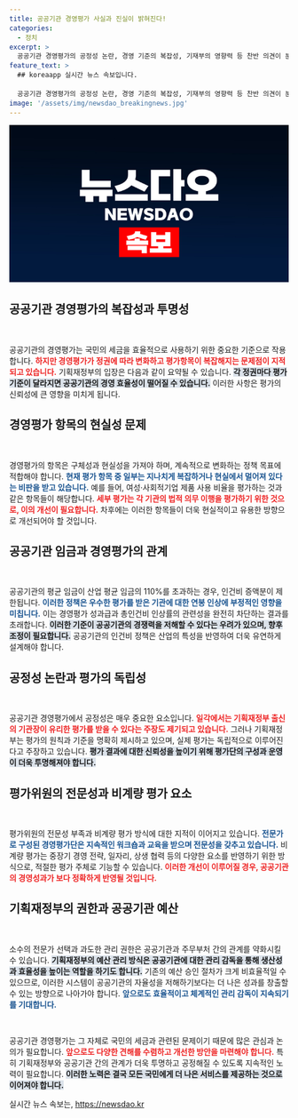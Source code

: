 ```yaml
---
title: 공공기관 경영평가 사실과 진실이 밝혀진다!
categories:
  - 정치
excerpt: >
  공공기관 경영평가의 공정성 논란, 경영 기준의 복잡성, 기재부의 영향력 등 찬반 의견이 분분하다. 정권 교체 때마다 비판받는 평가체계, 과연 개선될 수 있을까?
feature_text: >
  ## koreaapp 실시간 뉴스 속보입니다.

  공공기관 경영평가의 공정성 논란, 경영 기준의 복잡성, 기재부의 영향력 등 찬반 의견이 분분하다. 정권 교체 때마다 비판받는 평가체계, 과연 개선될 수 있을까?
image: '/assets/img/newsdao_breakingnews.jpg'
---
```


<p><img src="/assets/img/newsdao_breakingnews.jpg" alt="koreaapp 속보" /></p>

<h2 data-ke-size="size26">공공기관 경영평가의 복잡성과 투명성</h2>

<p data-ke-size="size16">&nbsp;</p>

<p>공공기관의 경영평가는 국민의 세금을 효율적으로 사용하기 위한 중요한 기준으로 작용합니다. <b><span style="color: #ee2323;">하지만 경영평가가 정권에 따라 변화하고 평가항목이 복잡해지는 문제점이 지적되고 있습니다.</span></b> 기획재정부의 입장은 다음과 같이 요약될 수 있습니다. <b><span style="background-color: #21538527;">각 정권마다 평가 기준이 달라지면 공공기관의 경영 효율성이 떨어질 수 있습니다.</span></b> 이러한 사항은 평가의 신뢰성에 큰 영향을 미치게 됩니다. </p>

<h2 data-ke-size="size26">경영평가 항목의 현실성 문제</h2>

<p data-ke-size="size16">&nbsp;</p>

<p>경영평가의 항목은 구체성과 현실성을 가져야 하며, 계속적으로 변화하는 정책 목표에 적합해야 합니다. <b><span style="color: #1a5490;">현재 평가 항목 중 일부는 지나치게 복잡하거나 현실에서 멀어져 있다는 비판을 받고 있습니다.</span></b> 예를 들어, 여성·사회적기업 제품 사용 비율을 평가하는 것과 같은 항목들이 해당합니다. <b><span style="color: #ee2323;">세부 평가는 각 기관의 법적 의무 이행을 평가하기 위한 것으로, 이의 개선이 필요합니다.</span></b> 차후에는 이러한 항목들이 더욱 현실적이고 유용한 방향으로 개선되어야 할 것입니다.</p>

<h2 data-ke-size="size26">공공기관 임금과 경영평가의 관계</h2>

<p data-ke-size="size16">&nbsp;</p>

<p>공공기관의 평균 임금이 산업 평균 임금의 110%를 초과하는 경우, 인건비 증액분이 제한됩니다. <b><span style="color: #1a5490;">이러한 정책은 우수한 평가를 받은 기관에 대한 연봉 인상에 부정적인 영향을 미칩니다.</span></b> 이는 경영평가 성과급과 총인건비 인상률의 관련성을 완전히 차단하는 결과를 초래합니다. <b><span style="background-color: #21538527;">이러한 기준이 공공기관의 경쟁력을 저해할 수 있다는 우려가 있으며, 향후 조정이 필요합니다.</span></b> 공공기관의 인건비 정책은 산업의 특성을 반영하여 더욱 유연하게 설계해야 합니다.</p>

<h2 data-ke-size="size26">공정성 논란과 평가의 독립성</h2>

<p data-ke-size="size16">&nbsp;</p>

<p>공공기관 경영평가에서 공정성은 매우 중요한 요소입니다. <b><span style="color: #ee2323;">일각에서는 기획재정부 출신의 기관장이 유리한 평가를 받을 수 있다는 주장도 제기되고 있습니다.</span></b> 그러나 기획재정부는 평가의 원칙과 기준을 명확히 제시하고 있으며, 실제 평가는 독립적으로 이루어진다고 주장하고 있습니다. <b><span style="background-color: #21538527;">평가 결과에 대한 신뢰성을 높이기 위해 평가단의 구성과 운영이 더욱 투명해져야 합니다.</span></b> </p>

<h2 data-ke-size="size26">평가위원의 전문성과 비계량 평가 요소</h2>

<p data-ke-size="size16">&nbsp;</p>

<p>평가위원의 전문성 부족과 비계량 평가 방식에 대한 지적이 이어지고 있습니다. <b><span style="color: #1a5490;">전문가로 구성된 경영평가단은 지속적인 워크숍과 교육을 받으며 전문성을 갖추고 있습니다.</span></b> 비계량 평가는 중장기 경영 전략, 일자리, 상생 협력 등의 다양한 요소를 반영하기 위한 방식으로, 적절한 평가 주체로 기능할 수 있습니다. <b><span style="color: #ee2323;">이러한 개선이 이루어질 경우, 공공기관의 경영성과가 보다 정확하게 반영될 것입니다.</span></b></p>

<h2 data-ke-size="size26">기획재정부의 권한과 공공기관 예산</h2>

<p data-ke-size="size16">&nbsp;</p>

<p>소수의 전문가 선택과 과도한 관리 권한은 공공기관과 주무부처 간의 관계를 약화시킬 수 있습니다. <b><span style="background-color: #21538527;">기획재정부의 예산 관리 방식은 공공기관에 대한 관리 감독을 통해 생산성과 효율성을 높이는 역할을 하기도 합니다.</span></b> 기존의 예산 승인 절차가 크게 비효율적일 수 있으므로, 이러한 시스템이 공공기관의 자율성을 저해하기보다는 더 나은 성과를 창출할 수 있는 방향으로 나아가야 합니다. <b><span style="color: #1a5490;">앞으로도 효율적이고 체계적인 관리 감독이 지속되기를 기대합니다.</span></b></p>

<p data-ke-size="size16">&nbsp;</p>

<p>공공기관 경영평가는 그 자체로 국민의 세금과 관련된 문제이기 때문에 많은 관심과 논의가 필요합니다. <b><span style="color: #ee2323;">앞으로도 다양한 견해를 수렴하고 개선한 방안을 마련해야 합니다.</span></b> 특히 기획재정부와 공공기관 간의 관계가 더욱 투명하고 공정해질 수 있도록 지속적인 노력이 필요합니다. <b><span style="background-color: #21538527;">이러한 노력은 결국 모든 국민에게 더 나은 서비스를 제공하는 것으로 이어져야 합니다.</span></b></p>
실시간 뉴스 속보는, <a href="https://newsdao.kr" rel="dofollow">https://newsdao.kr</a>


